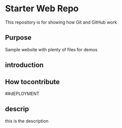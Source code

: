 # Starter Web Repo

This repository is for showing how Git and GitHub work

## Purpose

Sample website with plenty of files for demos

## introduction

## How tocontribute

##dEPLOYMENT

## descrip
this is the description
